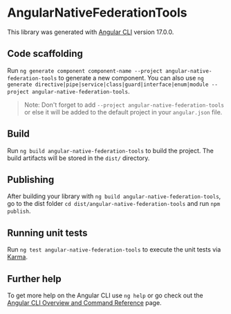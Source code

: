 # AngularNativeFederationTools

This library was generated with [Angular CLI](https://github.com/angular/angular-cli) version 17.0.0.

## Code scaffolding

Run `ng generate component component-name --project angular-native-federation-tools` to generate a new component. You can also use `ng generate directive|pipe|service|class|guard|interface|enum|module --project angular-native-federation-tools`.
> Note: Don't forget to add `--project angular-native-federation-tools` or else it will be added to the default project in your `angular.json` file. 

## Build

Run `ng build angular-native-federation-tools` to build the project. The build artifacts will be stored in the `dist/` directory.

## Publishing

After building your library with `ng build angular-native-federation-tools`, go to the dist folder `cd dist/angular-native-federation-tools` and run `npm publish`.

## Running unit tests

Run `ng test angular-native-federation-tools` to execute the unit tests via [Karma](https://karma-runner.github.io).

## Further help

To get more help on the Angular CLI use `ng help` or go check out the [Angular CLI Overview and Command Reference](https://angular.io/cli) page.

